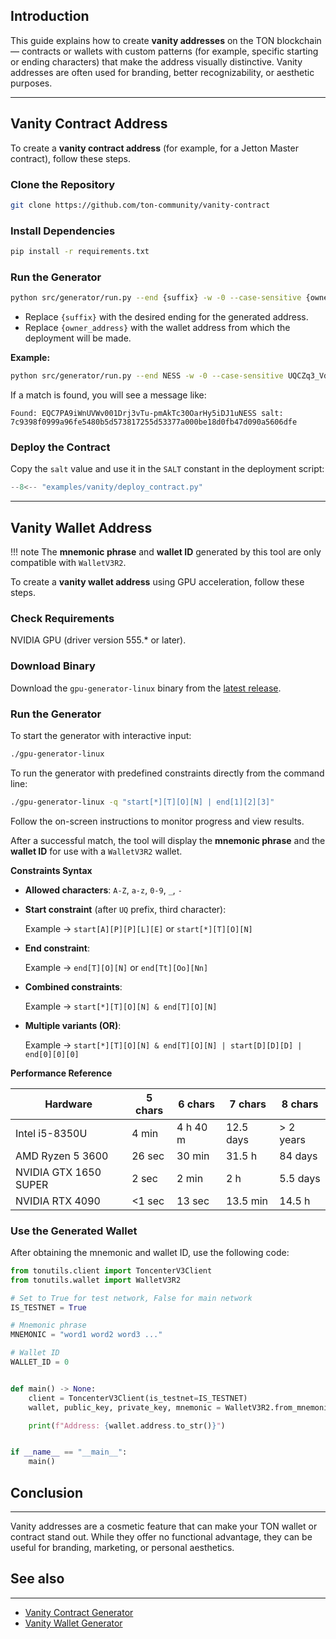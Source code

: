 ## Introduction

This guide explains how to create **vanity addresses** on the TON blockchain — contracts or wallets with custom patterns (for example, specific starting or ending characters) that make the address visually distinctive. Vanity addresses are often used for branding, better recognizability, or aesthetic purposes.

---

## Vanity Contract Address

To create a **vanity contract address** (for example, for a Jetton Master contract), follow these steps.

### Clone the Repository

```bash
git clone https://github.com/ton-community/vanity-contract
```

### Install Dependencies

```bash
pip install -r requirements.txt
```

### Run the Generator

```bash
python src/generator/run.py --end {suffix} -w -0 --case-sensitive {owner_address}
```

- Replace `{suffix}` with the desired ending for the generated address.
- Replace `{owner_address}` with the wallet address from which the deployment will be made.

**Example:**

```bash
python src/generator/run.py --end NESS -w -0 --case-sensitive UQCZq3_Vd21-4y4m7Wc-ej9NFOhh_qvdfAkAYAOHoQ__Ness
```

If a match is found, you will see a message like:

```
Found: EQC7PA9iWnUVWv001Drj3vTu-pmAkTc30OarHy5iDJ1uNESS salt: 7c9398f0999a96fe5480b5d573817255d53377a000be18d0fb47d090a5606dfe
```

### Deploy the Contract

Copy the `salt` value and use it in the `SALT` constant in the deployment script:

```python
--8<-- "examples/vanity/deploy_contract.py"
```

---

## Vanity Wallet Address

!!! note
    The **mnemonic phrase** and **wallet ID** generated by this tool are only compatible with `WalletV3R2`.

To create a **vanity wallet address** using GPU acceleration, follow these steps.

### Check Requirements

NVIDIA GPU (driver version 555.* or later).

### Download Binary

Download the `gpu-generator-linux` binary from the [latest release](https://github.com/ton-offline-storage/address-generator/releases).

### Run the Generator

To start the generator with interactive input:

```bash
./gpu-generator-linux
```

To run the generator with predefined constraints directly from the command line:

```bash
./gpu-generator-linux -q "start[*][T][O][N] | end[1][2][3]"
```

Follow the on-screen instructions to monitor progress and view results.

After a successful match, the tool will display the **mnemonic phrase** and the **wallet ID** for use with a `WalletV3R2` wallet.

**Constraints Syntax**

* **Allowed characters**: `A-Z`, `a-z`, `0-9`, `_`, `-`

* **Start constraint** (after `UQ` prefix, third character):

    Example → `start[A][P][P][L][E]` or `start[*][T][O][N]`

* **End constraint**:

    Example → `end[T][O][N]` or `end[Tt][Oo][Nn]`

* **Combined constraints**:

    Example → `start[*][T][O][N] & end[T][O][N]`

* **Multiple variants (OR)**:

    Example → `start[*][T][O][N] & end[T][O][N] | start[D][D][D] | end[0][0][0]`

**Performance Reference**

| Hardware              | 5 chars | 6 chars  | 7 chars   | 8 chars   |
|-----------------------|---------|----------|-----------|-----------|
| Intel i5-8350U        | 4 min   | 4 h 40 m | 12.5 days | > 2 years |
| AMD Ryzen 5 3600      | 26 sec  | 30 min   | 31.5 h    | 84 days   |
| NVIDIA GTX 1650 SUPER | 2 sec   | 2 min    | 2 h       | 5.5 days  |
| NVIDIA RTX 4090       | <1 sec  | 13 sec   | 13.5 min  | 14.5 h    |

### Use the Generated Wallet

After obtaining the mnemonic and wallet ID, use the following code:

```python
from tonutils.client import ToncenterV3Client
from tonutils.wallet import WalletV3R2

# Set to True for test network, False for main network
IS_TESTNET = True

# Mnemonic phrase
MNEMONIC = "word1 word2 word3 ..."

# Wallet ID
WALLET_ID = 0


def main() -> None:
    client = ToncenterV3Client(is_testnet=IS_TESTNET)
    wallet, public_key, private_key, mnemonic = WalletV3R2.from_mnemonic(client, MNEMONIC, WALLET_ID)

    print(f"Address: {wallet.address.to_str()}")


if __name__ == "__main__":
    main()
```

## Conclusion
-------------

Vanity addresses are a cosmetic feature that can make your TON wallet or contract stand out. While they offer no functional advantage, they can be useful for branding, marketing, or personal aesthetics.

## See also
-----------

- [Vanity Contract Generator](https://github.com/ton-community/vanity-contract)
- [Vanity Wallet Generator](https://github.com/ton-offline-storage/address-generator)
